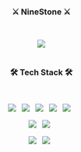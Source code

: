 <div align="center">

### ⚔️ NineStone ⚔️
</br>
  
<a href="https://reload1bronze.tistory.com/"><img src="https://img.shields.io/badge/BLOG-F9D142?style=flat-square"/></a>

#
  
### 🛠 Tech Stack 🛠
</br>

<p align="center">
<img src="https://img.shields.io/badge/HTML5-E34F26?style=flat-square&logo=HTML5&logoColor=white"/> &nbsp
<img src="https://img.shields.io/badge/CSS3-1572B6?style=flat-square&logo=CSS3&logoColor=white"/> &nbsp
<img src="https://img.shields.io/badge/JavaScript-F7DF1E?style=flat-square&logo=JavaScript&logoColor=white"/> &nbsp
<!-- <img src="https://img.shields.io/badge/TypeScript-3178C6?style=flat-square&logo=TypeScript&logoColor=white"/> &nbsp -->
<img src="https://img.shields.io/badge/Dart-0175C2?style=flat-square&logo=Dart&logoColor=white"/> &nbsp
<img src="https://img.shields.io/badge/Java-007396?style=flat-square&logo=Java&logoColor=white"/> &nbsp
<!-- <img src="https://img.shields.io/badge/Python-3776AB?style=flat-square&logo=Python&logoColor=white"/> &nbsp -->
</p>

<p align="center">
<!-- <img src="https://img.shields.io/badge/React.js-61DAFB?style=flat-square&logo=React&logoColor=white"/> &nbsp -->
<!-- <img src="https://img.shields.io/badge/Vue.js-4FC08D?style=flat-square&logo=Vue.js&logoColor=white"/> &nbsp -->
<!-- <img src="https://img.shields.io/badge/Lit-324FFF?style=flat-square&logo=Lit&logoColor=white"/> &nbsp -->
<!-- <img src="https://img.shields.io/badge/Node.js-339933?style=flat-square&logo=Node.js&logoColor=white"/> &nbsp -->
<!-- <img src="https://img.shields.io/badge/Django-092E20?style=flat-square&logo=Django&logoColor=white"/> &nbsp -->
<!-- <img src="https://img.shields.io/badge/Spring Boot-6DB33F?style=flat-square&logo=SpringBoot&logoColor=white"/> &nbsp -->
<img src="https://img.shields.io/badge/Flutter-02569B?style=flat-square&logo=Flutter&logoColor=white"/> &nbsp
<img src="https://img.shields.io/badge/Android-3DDC84?style=flat-square&logo=Android&logoColor=white"/> &nbsp
<!-- <img src="https://img.shields.io/badge/iOS-000000?style=flat-square&logo=iOS&logoColor=white"/> &nbsp -->
</p> 

<p align="center">
<!-- <img src="https://img.shields.io/badge/MongoDB-47A248?style=flat-square&logo=MongoDB&logoColor=white"/> &nbsp -->
<!-- <img src="https://img.shields.io/badge/MySQL-4479A1?style=flat-square&logo=MySQL&logoColor=white"/> &nbsp  -->
<!-- <img src="https://img.shields.io/badge/Amazon AWS-232F3E?style=flat-square&logo=Amazon%20AWS&logoColor=white"/> &nbsp  -->
</p>

<p align="center">
<img src="https://img.shields.io/badge/git-F05032?style=flat-square&logo=Git&logoColor=white"/> &nbsp
<img src="https://img.shields.io/badge/GitHub-181717?style=flat-square&logo=GitHub&logoColor=white"/> &nbsp </p>



<!-- ![Anurag's GitHub stats](https://github-readme-stats.vercel.app/api?username=reload1bronze&show_icons=true&theme=cobalt2) -->
<!-- ![Top Langs](https://github-readme-stats.vercel.app/api/top-langs/?username=reload1bronze&langs_count=5&layout=demo&theme=slateorange) -->

</div>

<!--
**reload1bronze/reload1bronze** is a ✨ _special_ ✨ repository because its `README.md` (this file) appears on your GitHub profile.

Here are some ideas to get you started:

- 🔭 I’m currently working on ...
- 🌱 I’m currently learning ...
- 👯 I’m looking to collaborate on ...
- 🤔 I’m looking for help with ...
- 💬 Ask me about ...
- 📫 How to reach me: ...
- 😄 Pronouns: ...
- ⚡ Fun fact: ...
-->
